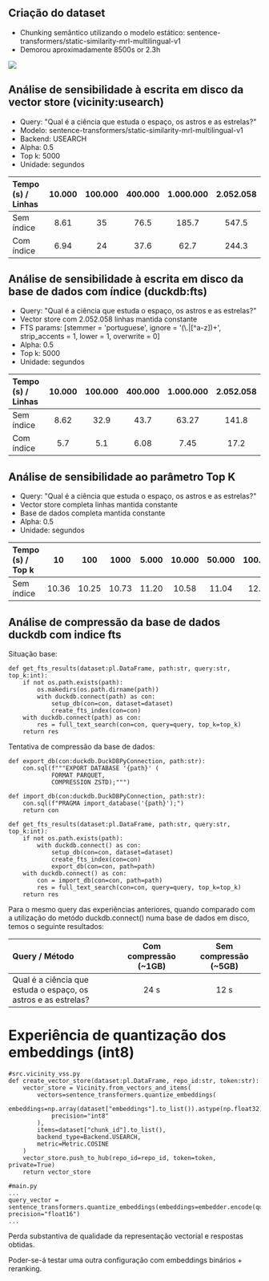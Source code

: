 ## Criação do dataset

+ Chunking semântico utilizando o modelo estático: sentence-transformers/static-similarity-mrl-multilingual-v1
+ Demorou aproximadamente 8500s or 2.3h

<image src="example.png"/>

## Análise de sensibilidade à escrita em disco da vector store (vicinity:usearch)

+ Query: "Qual é a ciência que estuda o espaço, os astros e as estrelas?"
+ Modelo: sentence-transformers/static-similarity-mrl-multilingual-v1
+ Backend: USEARCH
+ Alpha: 0.5
+ Top k: 5000
+ Unidade: segundos

| Tempo (s) / Linhas | 10.000 | 100.000 | 400.000 | 1.000.000 | 2.052.058 |
| :------- | :---: | :---: | :---: | :---: | :---: |
| Sem índice | 8.61 | 35 | 76.5 | 185.7 | 547.5 |
| Com índice | 6.94 | 24 | 37.6 | 62.7 | 244.3 |
    
## Análise de sensibilidade à escrita em disco da base de dados com índice (duckdb:fts)

+ Query: "Qual é a ciência que estuda o espaço, os astros e as estrelas?"
+ Vector store com 2.052.058 linhas mantida constante
+ FTS params: [stemmer = 'portuguese', ignore = '(\\.|[^a-z])+', strip_accents = 1, lower = 1, overwrite = 0]
+ Alpha: 0.5
+ Top k: 5000
+ Unidade: segundos

| Tempo (s) / Linhas | 10.000 | 100.000 | 400.000 | 1.000.000 | 2.052.058 |
| :------- | :---: | :---: | :---: | :---: | :---: |
| Sem índice | 8.62 | 32.9 | 43.7 | 63.27 | 141.8 |
| Com índice | 5.7 | 5.1 | 6.08 | 7.45 | 17.2 |

## Análise de sensibilidade ao parâmetro Top K

+ Query: "Qual é a ciência que estuda o espaço, os astros e as estrelas?"
+ Vector store completa linhas mantida constante
+ Base de dados completa mantida constante
+ Alpha: 0.5
+ Unidade: segundos

| Tempo (s) / Top k | 10 | 100 | 1000 | 5.000 | 10.000 | 50.000 | 100.000 |
| :------- | :---: | :---: | :---: | :---: | :---: | :---: | :---: |
| Sem índice | 10.36 | 10.25 | 10.73 | 11.20 | 10.58 | 11.04 | 12.32 |

## Análise de compressão da base de dados duckdb com indice fts

Situação base:
```
def get_fts_results(dataset:pl.DataFrame, path:str, query:str, top_k:int):
    if not os.path.exists(path):
        os.makedirs(os.path.dirname(path))
        with duckdb.connect(path) as con:
            setup_db(con=con, dataset=dataset)
            create_fts_index(con=con)
    with duckdb.connect(path) as con:
        res = full_text_search(con=con, query=query, top_k=top_k)
    return res
```

Tentativa de compressão da base de dados:
```
def export_db(con:duckdb.DuckDBPyConnection, path:str):
    con.sql(f"""EXPORT DATABASE '{path}' (
            FORMAT PARQUET,
            COMPRESSION ZSTD);""")

def import_db(con:duckdb.DuckDBPyConnection, path:str):
    con.sql(f"PRAGMA import_database('{path}');")
    return con

def get_fts_results(dataset:pl.DataFrame, path:str, query:str, top_k:int):
    if not os.path.exists(path):
        with duckdb.connect() as con:
            setup_db(con=con, dataset=dataset)
            create_fts_index(con=con)
            export_db(con=con, path=path)
    with duckdb.connect() as con:
        con = import_db(con=con, path=path)
        res = full_text_search(con=con, query=query, top_k=top_k)
    return res
```

Para o mesmo query das experiências anteriores, quando comparado com a utilização do metódo duckdb.connect() numa base de dados em disco, temos o seguinte resultados:

| Query / Método | Com compressão (~1GB) | Sem compressão (~5GB) |
| :------- | :---: | :---: |
| Qual é a ciência que estuda o espaço, os astros e as estrelas? |  24 s | 12 s |

# Experiência de quantização dos embeddings (int8)

```
#src.vicinity_vss.py
def create_vector_store(dataset:pl.DataFrame, repo_id:str, token:str):
    vector_store = Vicinity.from_vectors_and_items(
        vectors=sentence_transformers.quantize_embeddings(
            embeddings=np.array(dataset["embeddings"].to_list()).astype(np.float32),
            precision="int8"
        ),
        items=dataset["chunk_id"].to_list(),
        backend_type=Backend.USEARCH,
        metric=Metric.COSINE
    )
    vector_store.push_to_hub(repo_id=repo_id, token=token, private=True)
    return vector_store

#main.py
...
query_vector = sentence_transformers.quantize_embeddings(embeddings=embedder.encode(query.strip()), precision="float16")
...
```

Perda substantiva de qualidade da representação vectorial e respostas obtidas.

Poder-se-á testar uma outra configuração com embeddings binários + reranking.
